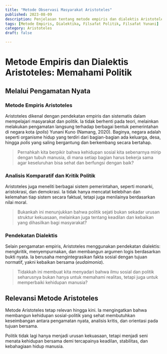 ```yaml
---
title: "Metode Observasi Masyarakat Aristoteles"
published: 2023-08-09
description: Penjelasan tentang metode empiris dan dialektis Aristoteles dalam mengamati masyarakat dan politik melalui pengamatan nyata serta analisis kritis.
tags: [Metode Empiris, Dialektika, Filsafat Politik, Filsafat Yunani]
category: Aristoteles
draft: false

---
```


# Metode Empiris dan Dialektis Aristoteles: Memahami Politik

## Melalui Pengamatan Nyata

### Metode Empiris Aristoteles
Aristoteles dikenal dengan pendekatan empiris dan sistematis dalam mempelajari masyarakat dan politik. Ia tidak berhenti pada teori, melainkan melakukan pengamatan langsung terhadap berbagai bentuk pemerintahan di negara kota (*polis*) Yunani Kuno (Namang, 2020).
Baginya, negara adalah seperti organisme hidup yang terdiri dari bagian-bagian ada keluarga, desa, hingga *polis* yang saling bergantung dan berkembang secara bertahap.

> Pernahkah kita berpikir bahwa kehidupan sosial kita sebenarnya mirip dengan tubuh manusia, di mana setiap bagian harus bekerja sama agar keseluruhan bisa sehat dan berfungsi dengan baik?

### Analisis Komparatif dan Kritik Politik
Aristoteles juga meneliti berbagai sistem pemerintahan, seperti monarki, aristokrasi, dan demokrasi. Ia tidak hanya mencatat kelebihan dan kelemahan tiap sistem secara faktual, tetapi juga menilainya berdasarkan nilai moral.

> Bukankah ini menunjukkan bahwa politik sejati bukan sekadar urusan struktur kekuasaan, melainkan juga tentang keadilan dan kebaikan yang dihasilkan bagi masyarakat?

### Pendekatan Dialektis
Selain pengamatan empiris, Aristoteles menggunakan pendekatan dialektis: mengkritik, menyempurnakan, dan membangun argumen logis berdasarkan bukti nyata. Ia berusaha mengintegrasikan fakta sosial dengan tujuan normatif, yakni kebaikan bersama (*eudaimonia*).

> Tidakkah ini membuat kita menyadari bahwa ilmu sosial dan politik seharusnya bukan hanya untuk memahami realitas, tetapi juga untuk memperbaiki kehidupan manusia?

## Relevansi Metode Aristoteles
Metode Aristoteles tetap relevan hingga kini. Ia mengingatkan bahwa membangun kehidupan sosial-politik yang sehat membutuhkan keseimbangan antara pengamatan nyata, analisis kritis, dan orientasi pada tujuan bersama.

Politik tidak lagi hanya menjadi urusan kekuasaan, tetapi menjadi seni menata kehidupan bersama demi tercapainya keadilan, stabilitas, dan kebahagiaan hidup manusia.
